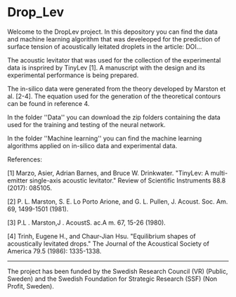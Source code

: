 # Drop_Lev

Welcome to the DropLev project. In this depository you can find the data and machine learning algorithm that was develeoped for the prediction of surface tension of acoustically leitated droplets in the article: DOI...


The acoustic levitator that was used for the collection of the experimental data is insprired by TinyLev [1]. A manuscript with the design and its experimental performance is being prepared. 


The in-silico data were generated from the theory developed by Marston et al. [2-4]. The equation used for the generation of the theoretical contours can be found in reference 4.

In the folder ''Data'' you can download the zip folders containing the data used for the training and testing of the neural network. 


In the folder ''Machine learning'' you can find the machine learning algorithms applied on in-silico data and experimental data.







References:


[1] Marzo, Asier, Adrian Barnes, and Bruce W. Drinkwater. "TinyLev: A multi-emitter single-axis acoustic levitator." Review of Scientific Instruments 88.8 (2017): 085105.


[2] P. L. Marston, S. E. Lo Porto Arione, and G. L. Pullen, J. Acoust. Soc. Am. 69, 1499-1501 (1981).


[3] P.L . Marston,J . AcoustS. ac.A m. 67, 15-26 (1980).


[4] Trinh, Eugene H., and Chaur‐Jian Hsu. "Equilibrium shapes of acoustically levitated drops." The Journal of the Acoustical Society of America 79.5 (1986): 1335-1338.


------------------------------------------------------------------------------------------------------------------------------------------------------------------
The project has been funded by the Swedish Research Council (VR) (Public, Sweden) and the Swedish Foundation for Strategic Research (SSF) (Non Profit, Sweden).
